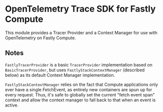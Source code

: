 # OpenTelemetry Trace SDK for Fastly Compute

This module provides a Tracer Provider and a Context Manager for use with OpenTelemetry
on Fastly Compute.

## Notes

`FastlyTracerProvider` is a basic `TracerProvider` implementation based on
`BasicTracerProvider`, but uses `FastlyStackContextManager` (described below)
as its default Context Manager implementation.

`FastlyStackContextManager` relies on the fact that
Compute applications only ever have a single FetchEvent, as entirely new
containers are spun up for every request. Thus, it's safe to globally set the
current "fetch event span" context and allow the context manager to fall back to
that when an event is active. 
